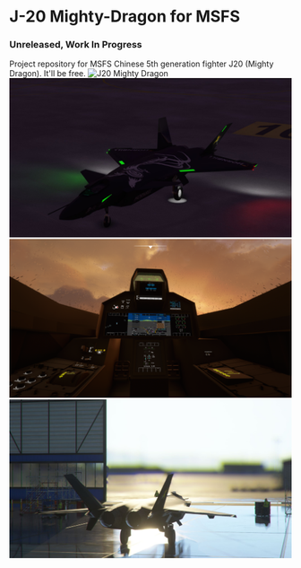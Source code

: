 # J-20 Mighty-Dragon for MSFS
### Unreleased, Work In Progress
Project repository for MSFS Chinese 5th generation fighter J20 (Mighty Dragon). It'll be free.
![J20 Mighty Dragon](https://github.com/h0rnb1ll/mighty-dragon/blob/main/images/screenshots/SCREENCAPTURE2_LE.PNG)
![J20 Mighty Dragon](https://github.com/h0rnb1ll/mighty-dragon/blob/main/images/screenshots/screenshot.jpg)
![Cockpit WIP](https://github.com/h0rnb1ll/mighty-dragon/blob/main/images/screenshots/Microsoft%20Flight%20Simulator%20-%201.19.9.0%2010_6_2021%2011_36_40%20AM.png)
![Rear](https://github.com/h0rnb1ll/mighty-dragon/blob/main/images/screenshots/Microsoft%20Flight%20Simulator_2021.10.02-20.57.jpg)
